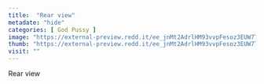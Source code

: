 ```yaml
---
title:  "Rear view"
metadate: "hide"
categories: [ God Pussy ]
image: "https://external-preview.redd.it/ee_jnMt2AdrlHM93vvpFesoz3EUW7Tzcqa3rPbos0LI.jpg?auto=webp&s=9313997e1e79ac45fe589b0e7de8ee09f2c3d6c9"
thumb: "https://external-preview.redd.it/ee_jnMt2AdrlHM93vvpFesoz3EUW7Tzcqa3rPbos0LI.jpg?width=1080&crop=smart&auto=webp&s=b3aeded66feb672c43205b7f49ce9409224d316d"
visit: ""
---
```

Rear view
